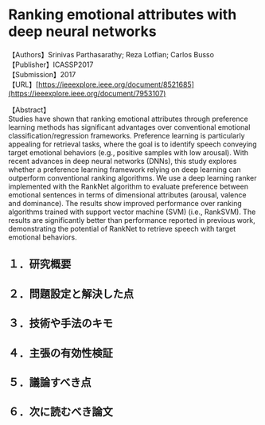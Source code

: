 # Ranking emotional attributes with deep neural networks

【Authors】Srinivas Parthasarathy; Reza Lotfian; Carlos Busso  
【Publisher】ICASSP2017  
【Submission】2017    
【URL】[https://ieeexplore.ieee.org/document/8521685](https://ieeexplore.ieee.org/document/7953107)  

【Abstract】  
Studies have shown that ranking emotional attributes through preference learning methods has significant advantages over conventional emotional classification/regression frameworks. Preference learning is particularly appealing for retrieval tasks, where the goal is to identify speech conveying target emotional behaviors (e.g., positive samples with low arousal). With recent advances in deep neural networks (DNNs), this study explores whether a preference learning framework relying on deep learning can outperform conventional ranking algorithms. We use a deep learning ranker implemented with the RankNet algorithm to evaluate preference between emotional sentences in terms of dimensional attributes (arousal, valence and dominance). The results show improved performance over ranking algorithms trained with support vector machine (SVM) (i.e., RankSVM). The results are significantly better than performance reported in previous work, demonstrating the potential of RankNet to retrieve speech with target emotional behaviors.  

## １．研究概要
## ２．問題設定と解決した点
## ３．技術や手法のキモ
## ４．主張の有効性検証
## ５．議論すべき点
## ６．次に読むべき論文
